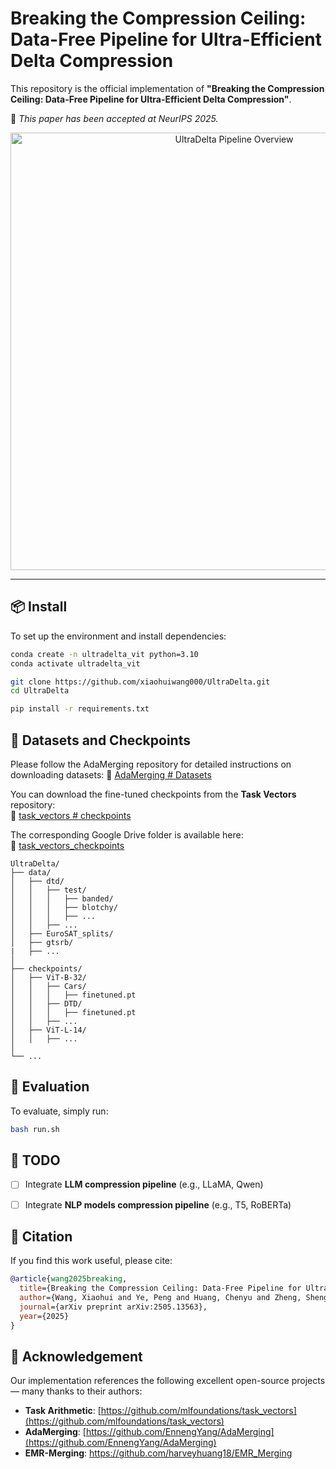 # Breaking the Compression Ceiling: Data-Free Pipeline for Ultra-Efficient Delta Compression

This repository is the official implementation of **"Breaking the Compression Ceiling: Data-Free Pipeline for Ultra-Efficient Delta Compression"**.

📢 *This paper has been accepted at NeurIPS 2025.*

<p align="center">
  <img src="./assets/ultradelta.png" alt="UltraDelta Pipeline Overview" width="700">
</p>

---

## 📦 Install

To set up the environment and install dependencies:

```bash
conda create -n ultradelta_vit python=3.10
conda activate ultradelta_vit

git clone https://github.com/xiaohuiwang000/UltraDelta.git
cd UltraDelta

pip install -r requirements.txt
```

## 📂 Datasets and Checkpoints

Please follow the AdaMerging repository for detailed instructions on downloading datasets:
🔗 [AdaMerging # Datasets](https://github.com/EnnengYang/AdaMerging?tab=readme-ov-file#datasets)


You can download the fine-tuned checkpoints from the **Task Vectors** repository:  
🔗 [task_vectors # checkpoints](https://github.com/mlfoundations/task_vectors#checkpoints)

The corresponding Google Drive folder is available here:  
🔗 [task_vectors_checkpoints](https://drive.google.com/drive/folders/1u_Tva6x0p6oxu5Eo0ZZsf-520Cc_3MKw)

```text
UltraDelta/
├── data/  
│   ├── dtd/
│   │   ├── test/
│   │   │   ├── banded/
│   │   │   ├── blotchy/
│   │   │   ├── ...
│   │   ├── ...
│   ├── EuroSAT_splits/
│   ├── gtsrb/
|   ├── ...
│
├── checkpoints/ 
│   ├── ViT-B-32/
│   │   ├── Cars/
│   │   │   ├── finetuned.pt
│   │   ├── DTD/
│   │   │   ├── finetuned.pt
│   │   ├── ...
│   ├── ViT-L-14/
│   │   ├── ...
│
└── ...
```

## 🚀 Evaluation

To evaluate, simply run:

```bash
bash run.sh
```

## 🧩 TODO

- [ ] Integrate **LLM compression pipeline** (e.g., LLaMA, Qwen)
- [ ] Integrate **NLP models compression pipeline** (e.g., T5, RoBERTa)


## 🧠 Citation

If you find this work useful, please cite:

```bibtex
@article{wang2025breaking,
  title={Breaking the Compression Ceiling: Data-Free Pipeline for Ultra-Efficient Delta Compression},
  author={Wang, Xiaohui and Ye, Peng and Huang, Chenyu and Zheng, Shenghe and Zhang, Bo and Bai, Lei and Ouyang, Wanli and Chen, Tao},
  journal={arXiv preprint arXiv:2505.13563},
  year={2025}
}
```

## 🙏 Acknowledgement

Our implementation references the following excellent open-source projects — many thanks to their authors:

- **Task Arithmetic**: [https://github.com/mlfoundations/task_vectors](https://github.com/mlfoundations/task_vectors)  
- **AdaMerging**: [https://github.com/EnnengYang/AdaMerging](https://github.com/EnnengYang/AdaMerging)
- **EMR-Merging**: [https://github.com/harveyhuang18/EMR_Merging
](https://github.com/harveyhuang18/EMR_Merging)
